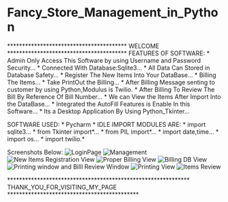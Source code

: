 # Fancy_Store_Management_in_Python

**************************************** WELCOME ****************************************
FEATURES OF SOFTWARE:
                 * Admin Only Access This Software by using Username and Password Security...
                 * Connected With Database:Sqlite3...
                 * All Data Can Stored in Database Safety...
                 * Register The New Items Into Your DataBase...
                 * Billing The Items...
                 * Take PrintOut the Billing...
                 * After Billing Message senting to customer by using Python,Modulus is Twilio.
                 * After Billing To Review The Bill By Reference Of Bill Number...
                 * We can View the Items After Import Into the DataBase...
                 * Integrated the AutoFill Features is Enable In this Software...
                 * Its a Desktop Application By Using Python_Tkinter...
                 
SOFTWARE USED:
                * Pycharm
                * IDLE
IMPORT MODULES ARE:
                * import sqlite3...
                * from Tkinter import*...
                * from PIL import*...
                * import date,time...
                * import os...
                * import twilio.*
                
Screenshots Below:
       ![LoginPage](https://user-images.githubusercontent.com/127614305/237009683-68974131-596a-45fc-b7d9-7ade8725254e.PNG)
       ![Management](https://user-images.githubusercontent.com/127614305/237010114-3d774c08-e320-4ade-9327-18fef50bc226.PNG)
       ![New Items Registration View](https://user-images.githubusercontent.com/127614305/237010249-5717e649-1324-4452-9ed6-9cdd3cd7b63c.PNG)
       ![Proper Billing View](https://user-images.githubusercontent.com/127614305/237010424-395be900-8ec2-49ce-97b1-89d6288b3135.PNG)
       ![Billing DB View](https://user-images.githubusercontent.com/127614305/237010519-59d6cebf-cbe6-46c2-bed8-e94899115dbd.PNG)
       ![Printing window and Billl Review Window](https://user-images.githubusercontent.com/127614305/237010559-0ac9b64b-4bc4-45f9-a97d-86157b938617.PNG)
       ![Printing View](https://user-images.githubusercontent.com/127614305/237010702-339425de-40f0-442d-a543-434f7a55d123.PNG)
       ![Items Review](https://user-images.githubusercontent.com/127614305/237010835-0133863f-c650-4f57-bb7b-b45ec4330567.PNG)

               


************************************************************* THANK_YOU_FOR_VISITING_MY_PAGE ********************************************

